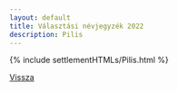```yaml
---
layout: default
title: Választási névjegyzék 2022
description: Pilis
---
```


{% include settlementHTMLs/Pilis.html %}

[Vissza](../)